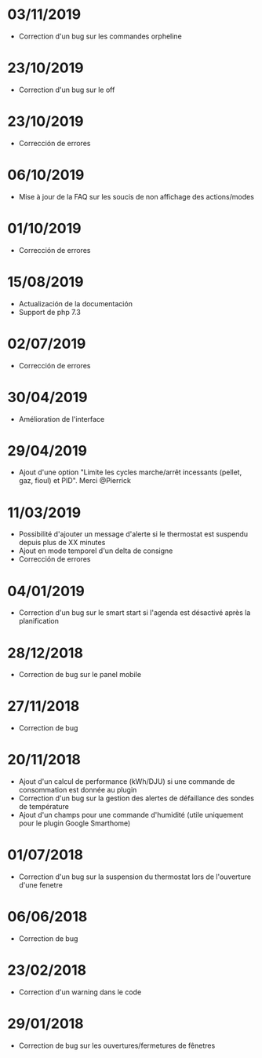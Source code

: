 # 03/11/2019

- Correction d'un bug sur les commandes orpheline

# 23/10/2019

- Correction d'un bug sur le off

# 23/10/2019

- Corrección de errores

# 06/10/2019

- Mise à jour de la FAQ sur les soucis de non affichage des actions/modes

# 01/10/2019

- Corrección de errores

# 15/08/2019

- Actualización de la documentación
- Support de php 7.3

# 02/07/2019

- Corrección de errores

# 30/04/2019

- Amélioration de l'interface

# 29/04/2019

- Ajout d'une option "Limite les cycles marche/arrêt incessants (pellet, gaz, fioul) et PID". Merci @Pierrick

# 11/03/2019

- Possibilité d'ajouter un message d'alerte si le thermostat est suspendu depuis plus de XX minutes
- Ajout en mode temporel d'un delta de consigne
- Corrección de errores

# 04/01/2019

- Correction d'un bug sur le smart start si l'agenda est désactivé après la planification

# 28/12/2018

- Correction de bug sur le panel mobile

# 27/11/2018

- Correction de bug

# 20/11/2018

- Ajout d'un calcul de performance (kWh/DJU) si une commande de consommation est donnée au plugin
- Correction d'un bug sur la gestion des alertes de défaillance des sondes de température
- Ajout d'un champs pour une commande d'humidité (utile uniquement pour le plugin Google Smarthome)

# 01/07/2018

- Correction d'un bug sur la suspension du thermostat lors de l'ouverture d'une fenetre

# 06/06/2018

- Correction de bug

# 23/02/2018

- Correction d'un warning dans le code

# 29/01/2018

- Correction de bug sur les ouvertures/fermetures de fênetres

